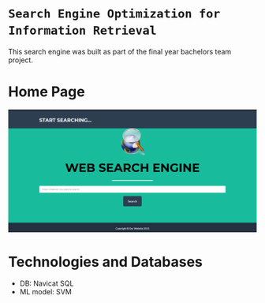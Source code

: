 # `Search Engine Optimization for Information Retrieval`
This search engine was built as part of the final year bachelors team project.
# Home Page 
![](https://github.com/ranjiGT/searchengine-bachelorsfinal/blob/master/Final%20Year%20project.png)
# Technologies and Databases
- DB: Navicat SQL
- ML model: SVM
